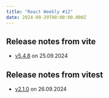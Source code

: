 ```yaml
---
title: "React Weekly #12"
date: 2024-09-29T00:00:00.000Z
---
```


## Release notes from vite

- [v5.4.8](https://github.com/vitejs/vite/releases/tag/v5.4.8) on 25.09.2024

## Release notes from vitest

- [v2.1.0](https://github.com/vitest-dev/vitest/releases/tag/v2.1.0) on 26.09.2024
